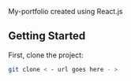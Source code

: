 My-portfolio  created using React.js

## Getting Started

First, clone the project:

```bash
git clone < - url goes here - >
```
